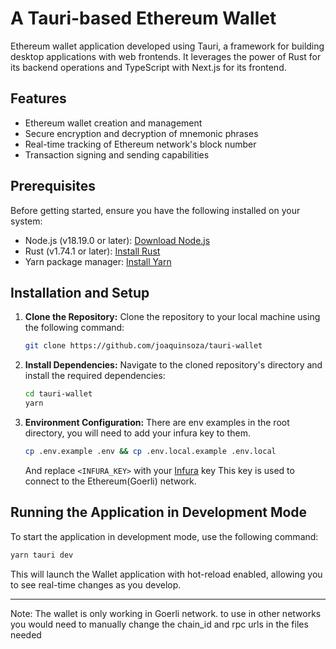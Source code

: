 # A Tauri-based Ethereum Wallet

Ethereum wallet application developed using Tauri, a framework for building desktop applications with web frontends. It leverages the power of Rust for its backend operations and TypeScript with Next.js for its frontend.

## Features

- Ethereum wallet creation and management
- Secure encryption and decryption of mnemonic phrases
- Real-time tracking of Ethereum network's block number
- Transaction signing and sending capabilities

## Prerequisites

Before getting started, ensure you have the following installed on your system:

- Node.js (v18.19.0 or later): [Download Node.js](https://nodejs.org/en/download/)
- Rust (v1.74.1 or later): [Install Rust](https://www.rust-lang.org/tools/install)
- Yarn package manager: [Install Yarn](https://yarnpkg.com/getting-started/install)

## Installation and Setup

1. **Clone the Repository:**
   Clone the repository to your local machine using the following command:

   ```bash
   git clone https://github.com/joaquinsoza/tauri-wallet
   ```

2. **Install Dependencies:**
   Navigate to the cloned repository's directory and install the required dependencies:

   ```bash
   cd tauri-wallet
   yarn
   ```

3. **Environment Configuration:**
   There are env examples in the root directory, you will need to add your infura key to them.

   ```bash
   cp .env.example .env && cp .env.local.example .env.local
   ```

   And replace `<INFURA_KEY>` with your [Infura](https://app.infura.io/) key
   This key is used to connect to the Ethereum(Goerli) network.

## Running the Application in Development Mode

To start the application in development mode, use the following command:

```bash
yarn tauri dev
```

This will launch the Wallet application with hot-reload enabled, allowing you to see real-time changes as you develop.

---

Note: The wallet is only working in Goerli network. to use in other networks you would need to manually change the chain_id and rpc urls in the files needed
